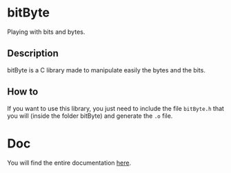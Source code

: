 # bitByte
Playing with bits and bytes.

## Description
bitByte is a C library made to manipulate easily the bytes and the bits.

## How to

If you want to use this library, you just need to include the file `bitByte.h` that you will (inside the folder bitByte) and generate the `.o` file.

# Doc
You will find the entire documentation [here](Doc/bitByte-doc.md).
